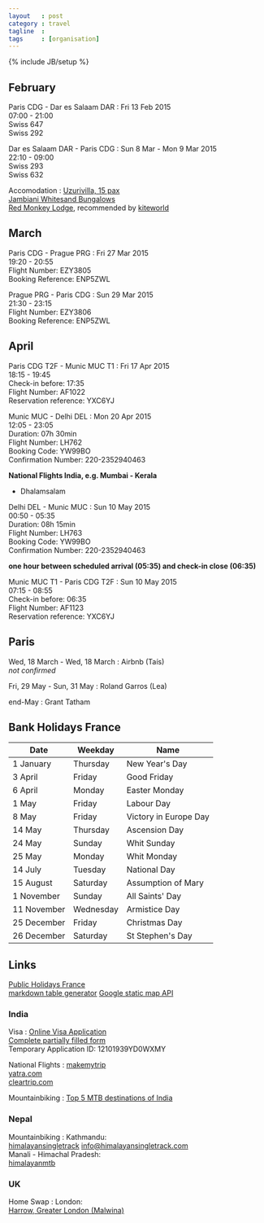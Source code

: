 ```yaml
---
layout   : post
category : travel
tagline  : 
tags     : [organisation]
---
```

{% include JB/setup %}

## February

Paris CDG - Dar es Salaam DAR
:   Fri 13 Feb 2015  
    07:00 - 21:00  
    Swiss 647  
    Swiss 292  

Dar es Salaam DAR - Paris CDG
:   Sun 8 Mar - Mon 9 Mar 2015  
    22:10 - 09:00  
    Swiss 293  
    Swiss 632

Accomodation
:   [Uzurivilla, 15 pax](https://www.airbnb.com/rooms/2103808?checkin=02%2F14%2F2015&checkout=02%2F21%2F2015&guests=15&s=kiW4)  
    [Jambiani Whitesand Bungalows](http://www.hostelworld.com/hosteldetails.php/Jambiani-Whitesand-Bungalows/Zanzibar/52361?dateFrom=2015-02-14&dateTo=2015-02-22&sc_sau=avdc&sc_pos=7)  
    [Red Monkey Lodge](http://www.redmonkeylodge.com/), recommended by [kiteworld](http://www.kiteworldwide.com/en/kiteholidays/zanzibar-jambiani-paje/)

## March

Paris CDG - Prague PRG
:   Fri 27 Mar 2015  
    19:20 - 20:55  
    Flight Number: EZY3805  
    Booking Reference: ENP5ZWL

Prague PRG - Paris CDG
:   Sun 29 Mar 2015  
    21:30 - 23:15  
    Flight Number: EZY3806  
    Booking Reference: ENP5ZWL

## April 

Paris CDG T2F - Munic MUC T1
:   Fri 17 Apr 2015  
    18:15 - 19:45  
    Check-in before: 17:35  
    Flight Number: AF1022  
    Reservation reference: YXC6YJ

Munic MUC - Delhi DEL
:   Mon 20 Apr 2015  
    12:05 - 23:05  
    Duration: 07h 30min  
    Flight Number: LH762  
    Booking Code: YW99BO  
    Confirmation Number: 220-2352940463

**National Flights India, e.g. Mumbai - Kerala**

- Dhalamsalam

Delhi DEL - Munic MUC
:   Sun 10 May 2015  
    00:50 - 05:35  
    Duration: 08h 15min  
    Flight Number: LH763  
    Booking Code: YW99BO  
    Confirmation Number: 220-2352940463

**one hour between scheduled arrival (05:35) and check-in close (06:35)**

Munic MUC T1 - Paris CDG T2F
:   Sun 10 May 2015  
    07:15 - 08:55  
    Check-in before: 06:35  
    Flight Number: AF1123  
    Reservation reference: YXC6YJ

## Paris

Wed, 18 March - Wed, 18 March
:   Airbnb (Taís)  
	*not confirmed*

Fri, 29 May - Sun, 31 May
:   Roland Garros (Lea)

end-May
:   Grant Tatham

## Bank Holidays France

| Date        | Weekday   | Name                  |
|-------------|-----------|-----------------------|
| 1 January   | Thursday  | New Year's Day        |
| 3 April     | Friday    | Good Friday           |
| 6 April     | Monday    | Easter Monday         |
| 1 May       | Friday    | Labour Day            |
| 8 May       | Friday    | Victory in Europe Day |
| 14 May      | Thursday  | Ascension Day         |
| 24 May      | Sunday    | Whit Sunday           |
| 25 May      | Monday    | Whit Monday           |
| 14 July     | Tuesday   | National Day          |
| 15 August   | Saturday  | Assumption of Mary    |
| 1 November  | Sunday    | All Saints' Day       |
| 11 November | Wednesday | Armistice Day         |
| 25 December | Friday    | Christmas Day         |
| 26 December | Saturday  | St Stephen's Day      |

## Links

[Public Holidays France](http://publicholidays.fr/)  
[markdown table generator](http://www.tablesgenerator.com/markdown_tables)
[Google static map API](https://developers.google.com/maps/documentation/staticmaps/)

### India

Visa
:   [Online Visa Application](https://indianvisaonline.gov.in/)  
    [Complete partially filled form](https://indianvisaonline.gov.in/visa/TempFileCapcha.jsp)  
    Temporary Application ID: 12101939YD0WXMY

National Flights
:   [makemytrip](http://www.makemytrip.com/)  
	[yatra.com](http://www.yatra.com/)  
    [cleartrip.com](http://www.cleartrip.com/flights/)  

Mountainbiking
:   [Top 5 MTB destinations of India](http://www.freeridermag.in/top-5-mountain-biking-destinations-of-india/)  

### Nepal

Mountainbiking
:   Kathmandu:  
    [himalayansingletrack](http://himalayansingletrack.com/)
    [info@himalayansingletrack.com](mailto:info@himalayansingletrack.com)  
    Manali - Himachal Pradesh:  
    [himalayanmtb](http://www.himalayanmtb.com/)

### UK 

Home Swap
:   London:  
    [Harrow, Greater London (Malwina)](www.lovehomeswap.com/home-exchange/united-kingdom/harrow-beautiful-ground-floor-apartment-in-victorian-house-in-london)
